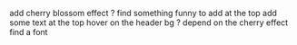 add cherry blossom effect ?
find something funny to add at the top
add some text at the top
hover on the header
bg ? depend on the cherry effect
find a font

